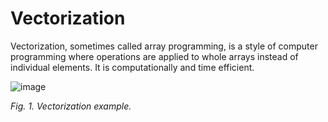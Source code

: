 # Vectorization

Vectorization, sometimes called array programming, is a style of computer programming where operations are applied to whole arrays instead of individual elements. It is computationally and time efficient.

![image](https://user-images.githubusercontent.com/73081144/184569610-955c2425-06b3-483e-ab94-05ae6908fe70.png)

*Fig. 1. Vectorization example.*
